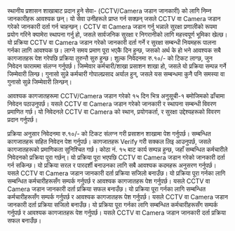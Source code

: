 स्थानीय प्रशासन शाखाबाट प्रदान हुने सेवा- (CCTV/Camera जडान जानकारी) को लागि निम्न जानकारीहरू आवश्यक छन्। यो सेवा उनीहरूले प्राप्त गर्न सक्छन् जसले CCTV वा Camera जडान गरेको जानकारी दर्ता गर्न चाहन्छन्। CCTV वा Camera जडान गर्नु भन्नाले सुरक्षा प्रणालीको रूपमा प्रयोग गरिने क्यामेरा स्थापना गर्नु हो, जसले सार्वजनिक सुरक्षा र निगरानीको लागि महत्त्वपूर्ण भूमिका खेल्छ। यो प्रक्रिया CCTV वा Camera जडान गरेको जानकारी दर्ता गर्ने र सुरक्षा सम्बन्धी नियमहरू पालना गर्नका लागि आवश्यक छ। लाग्ने समय प्रमाण पूरा भएकै दिन हुन्छ, जसको अर्थ के हो भने आवश्यक सबै कागजातहरू पेश गरेपछि प्रक्रिया तुरुन्तै सुरु हुन्छ। शुल्क निवेदनमा रु.१०/- को टिकट लाग्छ, जुन निवेदन फाराममा संलग्न गर्नुपर्छ। जिम्मेवार कर्मचारी/शाखा प्रसाशन शाखा हो, जसले यो प्रक्रिया सम्पन्न गर्ने जिम्मेवारी लिन्छ। गुनासो सुन्ने कर्मचारी गोपालप्रसाद अर्याल हुन्, जसले यस सम्बन्धमा कुनै पनि समस्या वा गुनासो सुन्ने जिम्मेवारी लिन्छन्।

आवश्यक कागजातहरूमा CCTV/Camera जडान गरेको १५ दिन भित्र अनुसूची-१ बमोजिमको ढाँचामा निवेदन पठाउनुपर्छ। यसले CCTV वा Camera जडान गरेको जानकारी र स्थापना सम्बन्धी विवरण प्रमाणित गर्छ। यो निवेदनले CCTV वा Camera को स्थान, प्रयोगकर्ता, र सुरक्षा उद्देश्यहरूको विवरण प्रदान गर्नुपर्छ।

प्रक्रिया अनुसार निवेदनमा रु.१०/- को टिकट संलग्न गरी प्रसाशन शाखामा पेश गर्नुपर्छ। सम्बन्धित कागजातहरू सहित निवेदन पेश गर्नुपर्छ। कागजातहरू Verify गरी सक्कल लिइ आउनुपर्छ, जसले कागजातहरूको प्रमाणिकता सुनिश्चित गर्छ। कोठा नं. १५ बाट कार्य सम्पन्न हुन्छ, जहाँ सम्बन्धित कर्मचारीले निवेदनको प्रक्रिया पूरा गर्छन्। यो प्रक्रिया पूरा भएपछि CCTV वा Camera जडान गरेको जानकारी दर्ता गर्न सकिन्छ। यो प्रक्रिया सरल र पारदर्शी बनाउनका लागि सबै आवश्यक कदमहरू अनुसरण गर्नुपर्छ। यसले CCTV वा Camera जडान जानकारी दर्ता प्रक्रिया सजिलो बनाउँछ। यो प्रक्रिया पूरा गर्नका लागि सम्बन्धित कर्मचारीहरूसँग सम्पर्क गर्नुपर्छ र आवश्यक कागजातहरू पेश गर्नुपर्छ। यसले CCTV वा Camera जडान जानकारी दर्ता प्रक्रिया सफल बनाउँछ। यो प्रक्रिया पूरा गर्नका लागि सम्बन्धित कर्मचारीहरूसँग सम्पर्क गर्नुपर्छ र आवश्यक कागजातहरू पेश गर्नुपर्छ। यसले CCTV वा Camera जडान जानकारी दर्ता प्रक्रिया सजिलो बनाउँछ। यो प्रक्रिया पूरा गर्नका लागि सम्बन्धित कर्मचारीहरूसँग सम्पर्क गर्नुपर्छ र आवश्यक कागजातहरू पेश गर्नुपर्छ। यसले CCTV वा Camera जडान जानकारी दर्ता प्रक्रिया सफल बनाउँछ।
